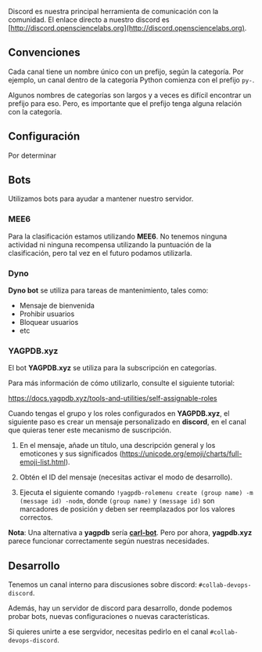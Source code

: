 <!--
.. title: Discord
.. slug: discord/es
.. date: 
.. author:
.. tags: devops, discord
.. category: devops
.. link: 
.. description: 
.. type: text
-->

<!-- # [ES] Discord -->

Discord es nuestra principal herramienta de comunicación con la
comunidad. El enlace directo a nuestro discord es
[http://discord.opensciencelabs.org](http://discord.opensciencelabs.org).

## Convenciones

Cada canal tiene un nombre único con un prefijo, según la categoría. Por
ejemplo, un canal dentro de la categoría Python comienza con el prefijo
`py-`.

Algunos nombres de categorías son largos y a veces es difícil encontrar
un prefijo para eso. Pero, es importante que el prefijo tenga alguna
relación con la categoría. 

## Configuración

Por determinar

## Bots

Utilizamos bots para ayudar a mantener nuestro servidor.


### MEE6

Para la clasificación estamos utilizando **MEE6**. No tenemos ninguna
actividad ni ninguna recompensa utilizando la puntuación de la
clasificación, pero tal vez en el futuro podamos utilizarla.


### Dyno

**Dyno bot** se utiliza para tareas de mantenimiento, tales como: 


- Mensaje de bienvenida
- Prohibir usuarios
- Bloquear usuarios
- etc


### YAGPDB.xyz

El bot **YAGPDB.xyz** se utiliza para la subscripción en categorías.

Para más información de cómo utilizarlo, consulte el siguiente tutorial: 

https://docs.yagpdb.xyz/tools-and-utilities/self-assignable-roles 

Cuando tengas el grupo y los roles configurados en **YAGPDB.xyz**, el
siguiente paso es crear un mensaje personalizado en **discord**, en el
canal que quieras tener este mecanismo de suscripción.

1. En el mensaje, añade un título, una descripción general y los
   emoticones y sus significados
   (https://unicode.org/emoji/charts/full-emoji-list.html).

2. Obtén el ID del mensaje (necesitas activar el modo de desarrollo).

3. Ejecuta el siguiente comando `!yagpdb-rolemenu create (group name) -m
   (message id) -nodm`, donde `(group name)` y `(message id)` son
   marcadores de posición y deben ser reemplazados por los valores
   correctos.

**Nota**: Una alternativa a **yagpdb** sería
[**carl-bot**](https://top.gg/bot/235148962103951360). Pero por ahora,
**yagpdb.xyz** parece funcionar correctamente según nuestras
necesidades.

## Desarrollo

Tenemos un canal interno para discusiones sobre discord:
`#collab-devops-discord`.

Además, hay un servidor de discord para desarrollo, donde podemos probar
bots, nuevas configuraciones o nuevas características.

Si quieres unirte a ese sergvidor, necesitas pedirlo en el canal
`#collab-devops-discord`.